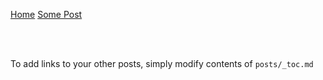 [Home](/)
[Some Post](/some-post)

<br><br>

To add links to your other posts,
simply modify contents of `posts/_toc.md`